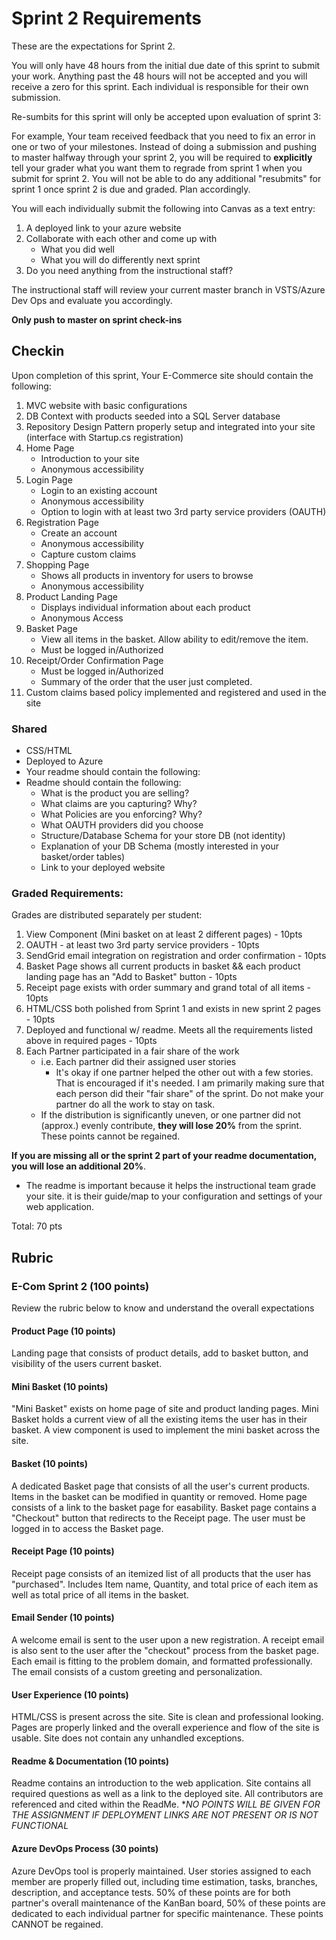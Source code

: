 # Sprint 2 Requirements

These are the expectations for Sprint 2.

You will only have 48 hours from the initial due date of this sprint to submit your work. Anything past the 48 hours will not be accepted and you will receive a zero for this sprint. Each individual is responsible for their own submission. 

Re-sumbits for this sprint will only be accepted upon evaluation of sprint 3:

For example, Your team received feedback that you need to fix an error in one or two of your milestones. Instead of doing a submission and pushing to master halfway through your sprint 2, you will be required to **explicitly** tell your grader what you want them to regrade from sprint 1 when you submit for sprint 2. You will not be able to do any additional "resubmits" for sprint 1 once sprint 2 is due and graded. Plan accordingly.

You will each individually submit the following into Canvas as a text entry:

1. A deployed link to your azure website
2. Collaborate with each other and come up with 
    - What you did well
    - What you will do differently next sprint
3. Do you need anything from the instructional staff?

The instructional staff will review your current master branch in VSTS/Azure Dev Ops and evaluate you accordingly.

**Only push to master on sprint check-ins**

## Checkin

Upon completion of this sprint, Your E-Commerce site should contain the following:

1. MVC website with basic configurations
2. DB Context with products seeded into a SQL Server database
3. Repository Design Pattern properly setup and integrated into your site (interface with Startup.cs registration)
1. Home Page
   - Introduction to your site
   - Anonymous accessibility
2. Login Page
   - Login to an existing account
   - Anonymous accessibility
   - Option to login with at least two 3rd party service providers (OAUTH)
3. Registration Page
   - Create an account
   - Anonymous accessibility
   - Capture custom claims
5. Shopping Page
   - Shows all products in inventory for users to browse
   - Anonymous accessibility
6. Product Landing Page
   - Displays individual information about each product
   - Anonymous Access
7. Basket Page
   - View all items in the basket. Allow ability to edit/remove the item.
   - Must be logged in/Authorized
9. Receipt/Order Confirmation Page
   - Must be logged in/Authorized
   - Summary of the order that the user just completed.
6. Custom claims based policy implemented and registered and used in the site
 

### Shared
- CSS/HTML
- Deployed to Azure
- Your readme should contain the following:
- Readme should contain the following:
  - What is the product you are selling?
  - What claims are you capturing? Why?
  - What Policies are you enforcing? Why?
  - What OAUTH providers did you choose
  - Structure/Database Schema for your store DB (not identity)
  - Explanation of your DB Schema (mostly interested in your basket/order tables)
  - Link to your deployed website
  

### Graded Requirements:
Grades are distributed separately per student:

1. View Component (Mini basket on at least 2 different pages) - 10pts
2. OAUTH - at least two 3rd party service providers - 10pts
3. SendGrid email integration on registration and order confirmation - 10pts
4. Basket Page shows all current products in basket && each product landing page has an "Add to Basket" button - 10pts
5. Receipt page exists with order summary and grand total of all items - 10pts
6. HTML/CSS both polished from Sprint 1 and exists in new sprint 2 pages - 10pts
7. Deployed and functional w/ readme. Meets all the requirements listed above in required pages - 10pts
9. Each Partner participated in a fair share of the work 
    - i.e. Each partner did their assigned user stories
		- It's okay if one partner helped the other out with a few stories. That is encouraged if it's needed. I am primarily making sure that each person did their "fair share" of the sprint. Do not make your partner do all the work to stay on task. 
	- If the distribution is significantly uneven, or one partner did not (approx.) evenly contribute, **they will lose 20%** from the sprint. These points cannot be regained. 
  

**If you are missing all or the sprint 2 part of your readme documentation,  you will lose an additional 20%**. 
- The readme is important because it helps the instructional team grade your site. it is their guide/map
to your configuration and settings of your web application. 

Total: 70 pts

## Rubric

### E-Com Sprint 2 (100 points)

Review the rubric below to know and understand the overall expectations


#### Product Page (10 points)

Landing page that consists of product details, add to basket button, and visibility of the users current basket. 

#### Mini Basket (10 points)

"Mini Basket" exists on home page of site and product landing pages. 
Mini Basket holds a current view of all the existing items the user has in their basket. A view component is used to implement the mini basket across the site. 

#### Basket (10 points)

A dedicated Basket page that consists of all the user's current products. Items in the basket can be modified in quantity or removed.  Home page consists of a link to the basket page for easability. 
Basket page contains a "Checkout" button that redirects to the Receipt page. The user must be logged in to access the Basket page.

#### Receipt Page (10 points)

Receipt page consists of an itemized list of all products that the user has "purchased". Includes Item name, Quantity, and total price of each item as well as total price of all items in the basket. 

#### Email Sender (10 points)

A welcome email is sent to the user upon a new registration. A receipt email is also sent to the user after the "checkout" process from the basket page. Each email is fitting to the problem domain, and formatted professionally. The email consists of a custom greeting and personalization. 

#### User Experience (10 points)
HTML/CSS is present across the site. Site is clean and professional looking. Pages are properly linked and the overall experience and flow of the site is usable. Site does not contain any unhandled exceptions.

#### Readme & Documentation (10 points)
Readme contains an introduction to the web application. Site contains all required questions as well as a link to the deployed site. All contributors are referenced and cited within the ReadMe. **NO POINTS WILL BE GIVEN FOR THE ASSIGNMENT IF DEPLOYMENT LINKS ARE NOT PRESENT OR IS NOT FUNCTIONAL*

#### Azure DevOps Process (30 points)
Azure DevOps tool is properly maintained. User stories assigned to each member are properly filled out, including time estimation, tasks, branches, description, and acceptance tests. 50% of these points are for both partner's overall maintenance of the KanBan board, 50% of these points are dedicated to each individual partner for specific maintenance. These points CANNOT be regained.
